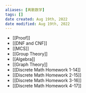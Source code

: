 ```yaml
---
aliases: [离散数学]
tags: [] 
date created: Aug 19th, 2022
date modified: Aug 19th, 2022
---
```

- [[Proof]]  
- [[DNF and CNF]]  
- [[MCS]]  
- [[Group Theory]]
- [[Algebra]]
- [[Graph Theory]]
- [[Discrete Math Homework 1-14]]
- [[Discrete Math Homework 2-15]]
- [[Discrete Math Homework 3-16]]
- [[Discrete Math Homework 4-17]]
